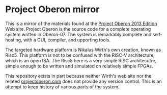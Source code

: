 # Project Oberon mirror

This is a mirror of the materials found at the
[Project Oberon 2013 Edition](http://people.inf.ethz.ch/wirth/ProjectOberon/index.html)
Web site.  Project Oberon is the source code for a complete operating system
written in Oberon-07. The system is remarkably complete and self-hosting, with a
GUI, compiler, and upporting tools.

The targeted hardware platform is Nikalus Wirth's own creation, known as Risc5.
This platform is not to be confused with the RISC-V architecture, which is an
open ISA. The Risc5 here is a very simple RISC architecutre, simple enough to be
written and simulated on relatively simple FPGAs.

This repository exists in part because neither Wirth's web site nor the related
[projectoberon.com](http://projectoberon.com) does not provide any version
control.  This is an attempt to keep history of various parts of the system.
